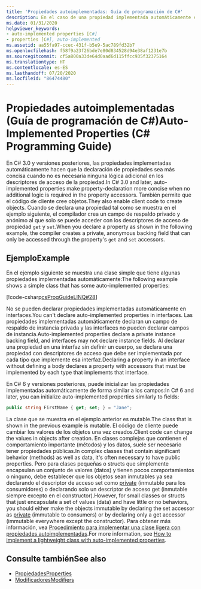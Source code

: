 ```yaml
---
title: 'Propiedades autoimplementadas: Guía de programación de C#'
description: En el caso de una propiedad implementada automáticamente en C#, el compilador crea un campo de respaldo privado y anónimo al que solo se accede a través de los descriptores de acceso get y set de la propiedad.
ms.date: 01/31/2020
helpviewer_keywords:
- auto-implemented properties [C#]
- properties [C#], auto-implemented
ms.assetid: aa55fa97-ccec-431f-b5e9-5ac789fd32b7
ms.openlocfilehash: f58f9a23f26bde7e80d834528d94e38af1231e7b
ms.sourcegitcommit: cf5a800a33de64d0aad6d115ffcc935f32375164
ms.translationtype: HT
ms.contentlocale: es-ES
ms.lasthandoff: 07/20/2020
ms.locfileid: "86474480"
---
```

# <a name="auto-implemented-properties-c-programming-guide"></a><span data-ttu-id="fe5dc-103">Propiedades autoimplementadas (Guía de programación de C#)</span><span class="sxs-lookup"><span data-stu-id="fe5dc-103">Auto-Implemented Properties (C# Programming Guide)</span></span>

<span data-ttu-id="fe5dc-104">En C# 3.0 y versiones posteriores, las propiedades implementadas automáticamente hacen que la declaración de propiedades sea más concisa cuando no es necesaria ninguna lógica adicional en los descriptores de acceso de la propiedad.</span><span class="sxs-lookup"><span data-stu-id="fe5dc-104">In C# 3.0 and later, auto-implemented properties make property-declaration more concise when no additional logic is required in the property accessors.</span></span> <span data-ttu-id="fe5dc-105">También permite que el código de cliente cree objetos.</span><span class="sxs-lookup"><span data-stu-id="fe5dc-105">They also enable client code to create objects.</span></span> <span data-ttu-id="fe5dc-106">Cuando se declara una propiedad tal como se muestra en el ejemplo siguiente, el compilador crea un campo de respaldo privado y anónimo al que solo se puede acceder con los descriptores de acceso de propiedad `get` y `set`.</span><span class="sxs-lookup"><span data-stu-id="fe5dc-106">When you declare a property as shown in the following example, the compiler creates a private, anonymous backing field that can only be accessed through the property's `get` and `set` accessors.</span></span>
  
## <a name="example"></a><span data-ttu-id="fe5dc-107">Ejemplo</span><span class="sxs-lookup"><span data-stu-id="fe5dc-107">Example</span></span>

<span data-ttu-id="fe5dc-108">En el ejemplo siguiente se muestra una clase simple que tiene algunas propiedades implementadas automáticamente:</span><span class="sxs-lookup"><span data-stu-id="fe5dc-108">The following example shows a simple class that has some auto-implemented properties:</span></span>  

[!code-csharp[csProgGuideLINQ#28](~/samples/snippets/csharp/VS_Snippets_VBCSharp/csProgGuideLINQ/CS/csRef30LangFeatures_2.cs#28)]  

<span data-ttu-id="fe5dc-109">No se pueden declarar propiedades implementadas automáticamente en interfaces.</span><span class="sxs-lookup"><span data-stu-id="fe5dc-109">You can't declare auto-implemented properties in interfaces.</span></span> <span data-ttu-id="fe5dc-110">Las propiedades implementadas automáticamente declaran un campo de respaldo de instancia privada y las interfaces no pueden declarar campos de instancia.</span><span class="sxs-lookup"><span data-stu-id="fe5dc-110">Auto-implemented properties declare a private instance backing field, and interfaces may not declare instance fields.</span></span> <span data-ttu-id="fe5dc-111">Al declarar una propiedad en una interfaz sin definir un cuerpo, se declara una propiedad con descriptores de acceso que debe ser implementada por cada tipo que implemente esa interfaz.</span><span class="sxs-lookup"><span data-stu-id="fe5dc-111">Declaring a property in an interface without defining a body declares a property with accessors that must be implemented by each type that implements that interface.</span></span>

<span data-ttu-id="fe5dc-112">En C# 6 y versiones posteriores, puede inicializar las propiedades implementadas automáticamente de forma similar a los campos:</span><span class="sxs-lookup"><span data-stu-id="fe5dc-112">In C# 6 and later, you can initialize auto-implemented properties similarly to fields:</span></span>  

```csharp  
public string FirstName { get; set; } = "Jane";  
```  

<span data-ttu-id="fe5dc-113">La clase que se muestra en el ejemplo anterior es mutable.</span><span class="sxs-lookup"><span data-stu-id="fe5dc-113">The class that is shown in the previous example is mutable.</span></span> <span data-ttu-id="fe5dc-114">El código de cliente puede cambiar los valores de los objetos una vez creados.</span><span class="sxs-lookup"><span data-stu-id="fe5dc-114">Client code can change the values in objects after creation.</span></span> <span data-ttu-id="fe5dc-115">En clases complejas que contienen el comportamiento importante (métodos) y los datos, suele ser necesario tener propiedades públicas.</span><span class="sxs-lookup"><span data-stu-id="fe5dc-115">In complex classes that contain significant behavior (methods) as well as data, it's often necessary to have public properties.</span></span> <span data-ttu-id="fe5dc-116">Pero para clases pequeñas o structs que simplemente encapsulan un conjunto de valores (datos) y tienen pocos comportamientos o ninguno, debe establecer que los objetos sean inmutables ya sea declarando el descriptor de acceso set como [private](../../language-reference/keywords/private.md) (inmutable para los consumidores) o declarando solo un descriptor de acceso get (inmutable siempre excepto en el constructor).</span><span class="sxs-lookup"><span data-stu-id="fe5dc-116">However, for small classes or structs that just encapsulate a set of values (data) and have little or no behaviors, you should either make the objects immutable by declaring the set accessor as [private](../../language-reference/keywords/private.md) (immutable to consumers) or by declaring only a get accessor (immutable everywhere except the constructor).</span></span>  <span data-ttu-id="fe5dc-117">Para obtener más información, vea [Procedimiento para implementar una clase ligera con propiedades autoimplementadas](./how-to-implement-a-lightweight-class-with-auto-implemented-properties.md).</span><span class="sxs-lookup"><span data-stu-id="fe5dc-117">For more information, see [How to implement a lightweight class with auto-implemented properties](./how-to-implement-a-lightweight-class-with-auto-implemented-properties.md).</span></span>

## <a name="see-also"></a><span data-ttu-id="fe5dc-118">Consulte también</span><span class="sxs-lookup"><span data-stu-id="fe5dc-118">See also</span></span>

- [<span data-ttu-id="fe5dc-119">Propiedades</span><span class="sxs-lookup"><span data-stu-id="fe5dc-119">Properties</span></span>](./properties.md)
- [<span data-ttu-id="fe5dc-120">Modificadores</span><span class="sxs-lookup"><span data-stu-id="fe5dc-120">Modifiers</span></span>](/dotnet/csharp/language-reference/keywords)
